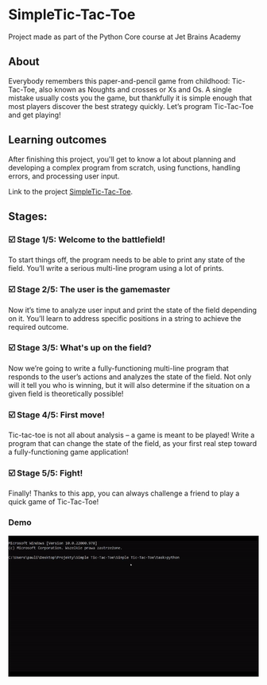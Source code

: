 # SimpleTic-Tac-Toe
 Project made as part of the Python Core course at Jet Brains Academy 

## About
Everybody remembers this paper-and-pencil game from childhood: Tic-Tac-Toe, also known as Noughts and crosses or Xs and Os. A single mistake usually costs you the game, but thankfully it is simple enough that most players discover the best strategy quickly. Let’s program Tic-Tac-Toe and get playing!

## Learning outcomes
After finishing this project, you'll get to know a lot about planning and developing a complex program from scratch, using functions, handling errors, and processing user input.

Link to the project [SimpleTic-Tac-Toe](https://hyperskill.org/projects/73).

## Stages:
### :ballot_box_with_check: Stage 1/5: Welcome to the battlefield!
To start things off, the program needs to be able to print any state of the field. You’ll write a serious multi-line program using a lot of prints.
### :ballot_box_with_check: Stage 2/5: The user is the gamemaster
Now it’s time to analyze user input and print the state of the field depending on it. You’ll learn to address specific positions in a string to achieve the required outcome.
### :ballot_box_with_check: Stage 3/5: What's up on the field?
Now we’re going to write a fully-functioning multi-line program that responds to the user’s actions and analyzes the state of the field. Not only will it tell you who is winning, but it will also determine if the situation on a given field is theoretically possible!
### :ballot_box_with_check: Stage 4/5: First move!
Tic-tac-toe is not all about analysis – a game is meant to be played! Write a program that can change the state of the field, as your first real step toward a fully-functioning game application!
### :ballot_box_with_check: Stage 5/5: Fight!
Finally! Thanks to this app, you can always challenge a friend to play a quick game of Tic-Tac-Toe!
### Demo

![Alt-текст](https://github.com/PaulinaMacurek/SimpleTic-Tac-Toe_/blob/master/Simple%20Tic-Tac-Toe/task/demoTicTacToe.gif?raw=true&v=3&s=460 "Demo")
